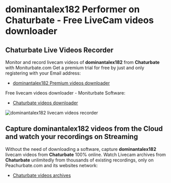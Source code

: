 # dominantalex182 Performer on Chaturbate - Free LiveCam videos downloader

## Chaturbate Live Videos Recorder

Monitor and record livecam videos of **dominantalex182** from **Chaturbate** with Moniturbate.com
Get a premium trial for free by just and only registering with your Email address:
* [dominantalex182 Premium videos downloader](https://moniturbate.com/request-demo-licence-key.html)

Free livecam videos downloader - Moniturbate Software:
* [Chaturbate videos downloader](https://moniturbate.com/moniturbate-download-software.html)

![dominantalex182 livecam videos recorder](https://peachurnet.com/templates/moniturbate-software.png)


## Capture dominantalex182 videos from the Cloud and watch your recordings on Streaming

Without the need of downloading a software, capture **dominantalex182** livecam videos from **Chaturbate** 100% online.
Watch Livecam archives from **Chaturbate** unlimitedly from thousands of existing recordings, only on Peachurbate.com and its websites network:
* [Chaturbate videos archives](https://peachurnet.com/)